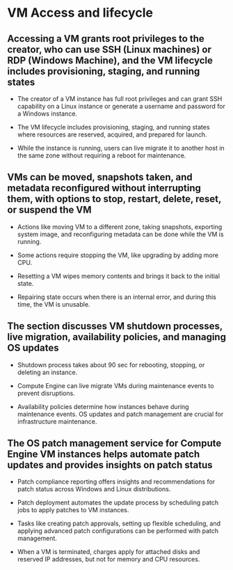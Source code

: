 # VM Access and lifecycle


## Accessing a VM grants root privileges to the creator, who can use SSH (Linux machines) or RDP (Windows Machine), and the VM lifecycle includes provisioning, staging, and running states

- The creator of a VM instance has full root privileges and can grant SSH capability on a Linux instance or generate a username and password for a Windows instance.

- The VM lifecycle includes provisioning, staging, and running states where resources are reserved, acquired, and prepared for launch.

- While the instance is running, users can live migrate it to another host in the same zone without requiring a reboot for maintenance.


## VMs can be moved, snapshots taken, and metadata reconfigured without interrupting them, with options to stop, restart, delete, reset, or suspend the VM

- Actions like moving VM to a different zone, taking snapshots, exporting system image, and reconfiguring metadata can be done while the VM is running.

- Some actions require stopping the VM, like upgrading by adding more CPU.

- Resetting a VM wipes memory contents and brings it back to the initial state.

- Repairing state occurs when there is an internal error, and during this time, the VM is unusable.

## The section discusses VM shutdown processes, live migration, availability policies, and managing OS updates

- Shutdown process takes about 90 sec for rebooting, stopping, or deleting an instance.

- Compute Engine can live migrate VMs during maintenance events to prevent disruptions.

- Availability policies determine how instances behave during maintenance events.
OS updates and patch management are crucial for infrastructure maintenance.

## The OS patch management service for Compute Engine VM instances helps automate patch updates and provides insights on patch status

- Patch compliance reporting offers insights and recommendations for patch status across Windows and Linux distributions.

- Patch deployment automates the update process by scheduling patch jobs to apply patches to VM instances.

- Tasks like creating patch approvals, setting up flexible scheduling, and applying advanced patch configurations can be performed with patch management.

- When a VM is terminated, charges apply for attached disks and reserved IP addresses, but not for memory and CPU resources.